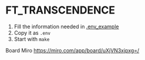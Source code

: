 # FT_TRANSCENDENCE
1. Fill the information needed in [.env_example](.env_example)
2. Copy it as `.env`
3. Start with `make`


Board Miro
https://miro.com/app/board/uXjVN3xjpxg=/
